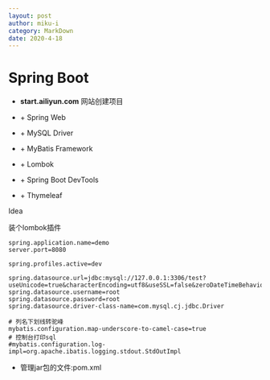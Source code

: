 ```yaml
---
layout: post
author: miku-i
category: MarkDown
date: 2020-4-18
---
```


# Spring Boot

- **start.ailiyun.com**  网站创建项目



- \+ Spring Web
- \+ MySQL Driver
- \+ MyBatis Framework

- \+ Lombok
- \+ Spring Boot DevTools
- \+ Thymeleaf



Idea

装个lombok插件







```
spring.application.name=demo
server.port=8080

spring.profiles.active=dev

spring.datasource.url=jdbc:mysql://127.0.0.1:3306/test?useUnicode=true&characterEncoding=utf8&useSSL=false&zeroDateTimeBehavior=convertToNull&serverTimezone=Asia/Shanghai
spring.datasource.username=root
spring.datasource.password=root
spring.datasource.driver-class-name=com.mysql.cj.jdbc.Driver

# 列名下划线转驼峰
mybatis.configuration.map-underscore-to-camel-case=true
# 控制台打印sql
#mybatis.configuration.log-impl=org.apache.ibatis.logging.stdout.StdOutImpl
```







- 管理jar包的文件:pom.xml